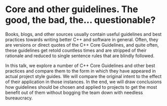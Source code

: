 # Core and other guidelines. The good, the bad, the... questionable?

Books, blogs, and other sources usually contain useful guidelines and best practices towards writing better C++ and software in general. Often, they are versions or direct quotes of the C++ Core Guidelines, and quite often, these guidelines get retold countless times and are stripped of their rationale and reduced to single sentence rules that are blindly followed.

In this talk, we explore a number of C++ Core Guidelines and other best practices and compare them to the form in which they have appeared in actual project style guides. We will compare the original intent to the effect of their application in those instances. In the end, we will draw conclusions how guidelines should be chosen and applied to projects to get the most benefit out of them without bogging the team down with needless bureaucracy.